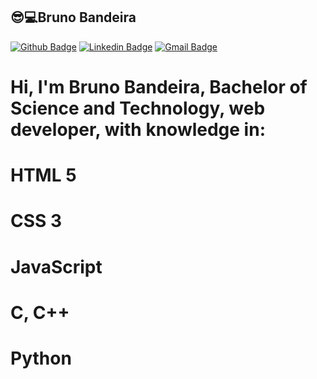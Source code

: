 ## 😎💻Bruno Bandeira
[![Github Badge](https://img.shields.io/badge/-Github-000?style=flat-square&logo=Github&logoColor=white&link=https://github.com/brunobandeira20)](https://github.com/brunobandeira20)
[![Linkedin Badge](https://img.shields.io/badge/-LinkedIn-blue?style=flat-square&logo=Linkedin&logoColor=white&link=https://www.linkedin.com/in/bruno-bandeira20/)](https://www.linkedin.com/in/bruno-bandeira20/)
[![Gmail Badge](https://img.shields.io/badge/-Gmail-c14438?style=flat-square&logo=Gmail&logoColor=white&link=mailto:brunobandeira20@gmail.com)](mailto:brunobandeira20@gmail.com)
# Hi, I'm Bruno Bandeira, Bachelor of Science and Technology, web developer, with knowledge in:

# HTML 5
# CSS 3
# JavaScript
# C, C++
# Python
